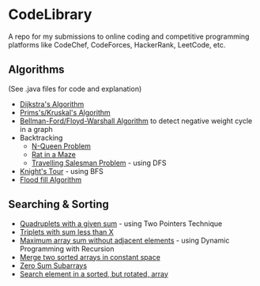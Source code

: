 # CodeLibrary
A repo for my submissions to online coding and competitive programming platforms like CodeChef, CodeForces, HackerRank, LeetCode, etc.

## Algorithms
(See .java files for code and explanation)
- [Dijkstra's Algorithm](HackerEarth/Dijkstra%20Algorithm)<br>
- [Prims's/Kruskal's Algorithm](Geeks%20for%20Geeks/Minimum%20Spanning%20Tree)
- [Bellman-Ford/Floyd-Warshall Algorithm](Geeks%20for%20Geeks/Negative%20weight%20cycle) to detect negative weight cycle in a graph
- Backtracking
  - [N-Queen Problem](Geeks%20for%20Geeks/N-Queen%20Problem)
  - [Rat in a Maze](Geeks%20for%20Geeks/Rat%20in%20a%20Maze)
  - [Travelling Salesman Problem](Geeks%20for%20Geeks/Travelling%20Salesman%20Problem) - using DFS
- [Knight's Tour](Geeks%20for%20Geeks/Steps%20by%20Knight) - using BFS
- [Flood fill Algorithm](Geeks%20for%20Geeks/Flood%20fill%20Algorithm)

## Searching & Sorting
- [Quadruplets with a given sum](LeetCode/4Sum) - using Two Pointers Technique
- [Triplets with sum less than X](Geeks%20for%20Geeks/Count%20triplets%20with%20sum%20smaller%20than%20X)
- [Maximum array sum without adjacent elements](Geeks%20for%20Geeks/Stickler%20Theif) - using Dynamic Programming with Recursion
- [Merge two sorted arrays in constant space](Geeks%20for%20Geeks/Merge%20Without%20Extra%20Space)
- [Zero Sum Subarrays](Geeks%20for%20Geeks/Zero%20Sum%20Subarrays)
- [Search element in a sorted, but rotated, array](Geeks%20for%20Geeks/Search%20in%20a%20Rotated%20Array)
